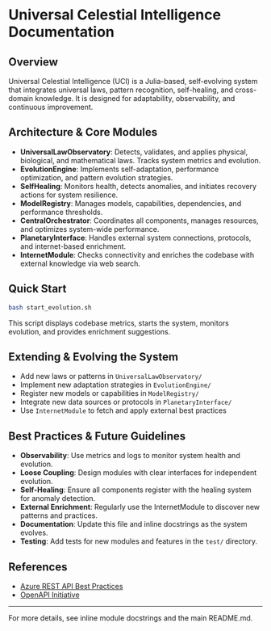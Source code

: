 # Universal Celestial Intelligence Documentation

## Overview
Universal Celestial Intelligence (UCI) is a Julia-based, self-evolving system that integrates universal laws, pattern recognition, self-healing, and cross-domain knowledge. It is designed for adaptability, observability, and continuous improvement.

## Architecture & Core Modules

- **UniversalLawObservatory**: Detects, validates, and applies physical, biological, and mathematical laws. Tracks system metrics and evolution.
- **EvolutionEngine**: Implements self-adaptation, performance optimization, and pattern evolution strategies.
- **SelfHealing**: Monitors health, detects anomalies, and initiates recovery actions for system resilience.
- **ModelRegistry**: Manages models, capabilities, dependencies, and performance thresholds.
- **CentralOrchestrator**: Coordinates all components, manages resources, and optimizes system-wide performance.
- **PlanetaryInterface**: Handles external system connections, protocols, and internet-based enrichment.
- **InternetModule**: Checks connectivity and enriches the codebase with external knowledge via web search.

## Quick Start
```sh
bash start_evolution.sh
```
This script displays codebase metrics, starts the system, monitors evolution, and provides enrichment suggestions.

## Extending & Evolving the System
- Add new laws or patterns in `UniversalLawObservatory/`
- Implement new adaptation strategies in `EvolutionEngine/`
- Register new models or capabilities in `ModelRegistry/`
- Integrate new data sources or protocols in `PlanetaryInterface/`
- Use `InternetModule` to fetch and apply external best practices

## Best Practices & Future Guidelines
- **Observability**: Use metrics and logs to monitor system health and evolution.
- **Loose Coupling**: Design modules with clear interfaces for independent evolution.
- **Self-Healing**: Ensure all components register with the healing system for anomaly detection.
- **External Enrichment**: Regularly use the InternetModule to discover new patterns and practices.
- **Documentation**: Update this file and inline docstrings as the system evolves.
- **Testing**: Add tests for new modules and features in the `test/` directory.

## References
- [Azure REST API Best Practices](https://docs.microsoft.com/en-us/azure/architecture/best-practices/)
- [OpenAPI Initiative](https://www.openapis.org/)

---
For more details, see inline module docstrings and the main README.md.
